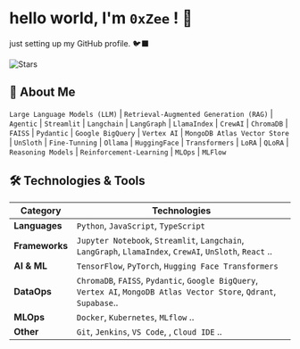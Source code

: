 # hello world, I'm `0xZee` ! 👋

just setting up my GitHub profile. 🐦‍⬛

![Stars](https://img.shields.io/github/stars/0xZee?style=social)

## 🚀 About Me

`Large Language Models (LLM)` | `Retrieval-Augmented Generation (RAG)` | `Agentic` | `Streamlit` | `Langchain` | `LangGraph` | `LlamaIndex` | `CrewAI` | `ChromaDB` | `FAISS` | `Pydantic` | `Google BigQuery` |  `Vertex AI` | `MongoDB Atlas Vector Store` | `UnSloth` | `Fine-Tunning` | `Ollama` | `HuggingFace` | `Transformers` | `LoRA` | `QLoRA` | `Reasoning Models` | `Reinforcement-Learning` | `MLOps` | `MLFlow`

## 🛠️ Technologies & Tools

| Category       | Technologies                                                                 |
|----------------|-------------------------------------------------------------------------------|
| **Languages**  | `Python`, `JavaScript`, `TypeScript`                         |
| **Frameworks** | `Jupyter Notebook`, `Streamlit`, `Langchain`, `LangGraph`, `LlamaIndex`, `CrewAI`, `UnSloth`, `React` .. |
| **AI & ML**    | `TensorFlow`, `PyTorch`, `Hugging Face Transformers`                         |
| **DataOps** | `ChromaDB`, `FAISS`, `Pydantic`, `Google BigQuery`, `Vertex AI`, `MongoDB Atlas Vector Store`, `Qdrant`, `Supabase`.. |
| **MLOps**      | `Docker`, `Kubernetes`, `MLflow` ..                                 |
| **Other**      | `Git`, `Jenkins`, `VS Code`, , `Cloud IDE` ..                                               |



